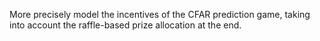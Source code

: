 More precisely model the incentives of the CFAR prediction game,
taking into account the raffle-based prize allocation at the end.